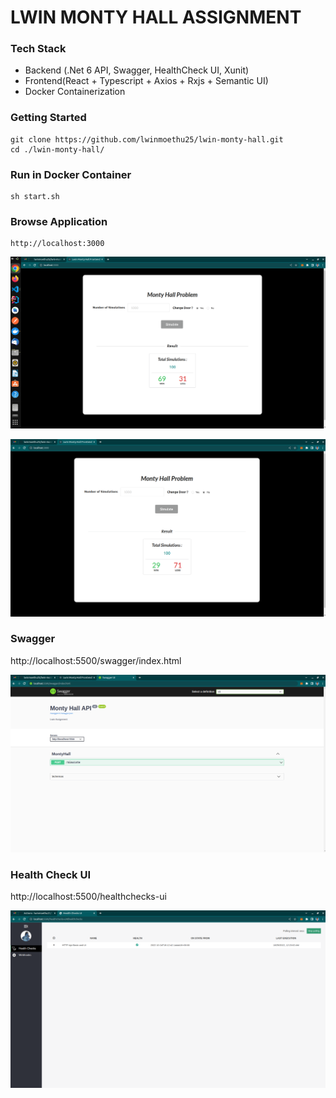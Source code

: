 # LWIN MONTY HALL ASSIGNMENT

### Tech Stack
* Backend (.Net 6 API, Swagger, HealthCheck UI, Xunit)
* Frontend(React + Typescript + Axios + Rxjs + Semantic UI)
* Docker Containerization

### Getting Started

```
git clone https://github.com/lwinmoethu25/lwin-monty-hall.git
cd ./lwin-monty-hall/
```

### Run in Docker Container
```
sh start.sh
```

### Browse Application
```
http://localhost:3000
```

![frontend](screenshots/react1.png)

![frontend](screenshots/react2.png)

### Swagger
http://localhost:5500/swagger/index.html

![Swagger](screenshots/swagger.png)

### Health Check UI
http://localhost:5500/healthchecks-ui

![HealthCheck](screenshots/healthcheck.png)
